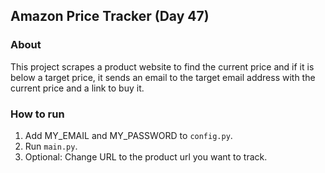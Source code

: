 ## Amazon Price Tracker (Day 47)
### About
This project scrapes a product website to find the current price and if it is below a target price, it sends an email to the target email address with the current price and a link to buy it. 

### How to run
1. Add MY_EMAIL and MY_PASSWORD to `config.py`.
2. Run `main.py`.
3. Optional: Change URL to the product url you want to track.
